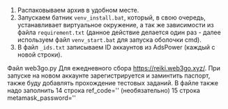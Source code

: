 1. Распаковываем архив в удобном месте.
2. Запускаем батник `venv_install.bat`, который, в свою очередь, устанавливает виртуальное окружение, а так же зависимости из файла `requirement.txt` (данное действие делается один раз - далее используем файл `venv_start.bat` для запуска оболочки cmd).
3. В файл `_ids.txt`  записываем ID аккаунтов из AdsPower (каждый с новой строки).

Файл web3go.py
Для ежедневного сбора https://reiki.web3go.xyz/. При запуске на новом аккаунте зарегистрируется и заминтить паспорт, также буду добавлять прохождение тестовых заданий. В файле также надо заполнить 14 строка ref_code='' (необязательно) 15 строка metamask_password=''
